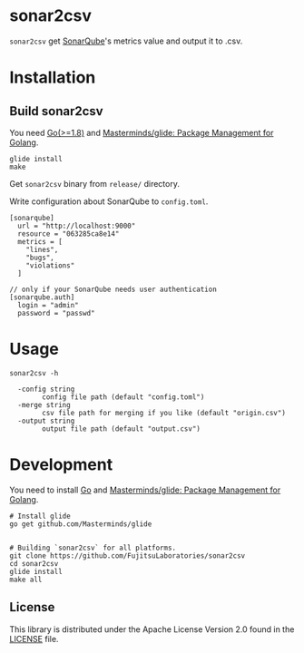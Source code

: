 # sonar2csv

`sonar2csv` get [SonarQube](https://www.sonarqube.org/)'s metrics value and output it to .csv.

# Installation

## Build sonar2csv

You need [Go(>=1.8)](https://golang.org) and [Masterminds/glide: Package Management for Golang](https://github.com/Masterminds/glide).

```
glide install
make
```

Get `sonar2csv` binary from `release/` directory.

Write configuration about SonarQube to `config.toml`.

```
[sonarqube]
  url = "http://localhost:9000"
  resource = "063285ca8e14"
  metrics = [
    "lines",
    "bugs",
    "violations"
  ]

// only if your SonarQube needs user authentication
[sonarqube.auth]
  login = "admin"
  password = "passwd"
```

# Usage

```
sonar2csv -h

  -config string
        config file path (default "config.toml")
  -merge string
        csv file path for merging if you like (default "origin.csv")
  -output string
        output file path (default "output.csv")
```

# Development

You need to install [Go](https://golang.org/dl/) and [Masterminds/glide: Package Management for Golang](https://github.com/Masterminds/glide).

```
# Install glide
go get github.com/Masterminds/glide


# Building `sonar2csv` for all platforms.
git clone https://github.com/FujitsuLaboratories/sonar2csv
cd sonar2csv
glide install
make all
```

## License

This library is distributed under the Apache License Version 2.0 found in the [LICENSE](./LICENSE)
file.
